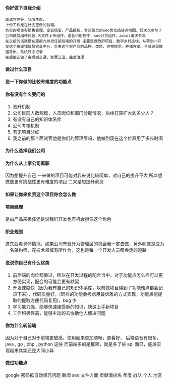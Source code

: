 #### 你好做下自我介绍
```
面试官你好，我叫李彪，
上份工作是在计支宝做的前端，
负责的项目有销售管理，企业档宝，产品授权、官网首页的seo优化搞站点地图，其次也参与了公司底层组件封装 大文件上传组件，语音识别控件，seo分页组件，axios请求节流
在之前的话就是在惠都九州担任前后端的开发 主要是做政府项目，数字乡村这块，从零到一开发这个黄湖镇智慧农业平台，负责这个农产品的品种、类目、作物模型、种植方案、仓储记录数据导出、系统日志记录
在后面还做了泰顺搬富通、智慧江沿、盐盆治理
```
#### 做过什么项目

#### 说一下你做的比较有难度的功能点

#### 你有没有什么要问的

1. 晋升机制
2. 公司目前人数规模，人员岗位和部门分配情况，后续打算扩大到多少人？
3. 有没有自己的知识体系库
4. 公司考核机制
5. 有无项目分红
6. 我之前的那个面试官他是你们的管理层吗，他做到现在这个位置用了多长时间

#### 为什么选择我们公司

#### 为什么从上家公司离职

因为想提升自己
一来做的项目可能对我来说比较简单，对自己的提升不大
所以想做些更有挑战性更有难度的项目
二来是想提升薪资

#### 如果让你来负责这个项目你会怎么做

#### 项目经理

是由产品来担任还是说我们开发也有机会担任这个角色

#### 职业规划

这东西看具体情况，如果公司有晋升为管理层的机会我一定去做，另外呢就是成为一名架构师，在技术领域有所作为，这也是每一个开发人员都会走的道路

#### 说说你自己有什么优势

1. 前后端的岗位都做过，所以在开发过程的配合当中，对于功能点怎么样可以更方便实现，配合的可能会更有默契
2. 开发速度快（因为我有自己的知识体系库，以前做项目碰到了功能难点都会记录下来），代码质量好，(同样的功能会考虑用最优雅的方式实现，功能点能提取的提取方便代码复用)，bug 少
3. 学习能力强，能够快速接受新的知识，快速上手新项目
4. 工作积极性高，能够主动的去协助他人解决问题

#### 你为什么转前端

因为对于自己对于前端更敏感，使用起来更加顺畅，更看好，
后端语音有很多，java , go , php , python 这些
而前端多的是框架，就是多了些 api 而已，底层实现起来其实还是大同小异

#### 做过功能点

google 密码框自动填充问题
新闻 seo
文件方面
贡献值排名 年度 战队 个人 地区
